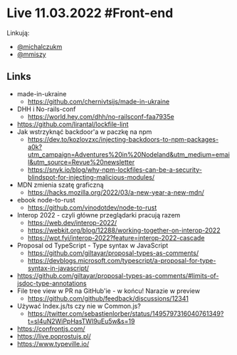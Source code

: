 # Live 11.03.2022 #Front-end

Linkują:

- [@michalczukm](https://twitter.com/michalczukm)
- [@mmiszy](https://twitter.com/mmiszy)

## Links

- made-in-ukraine
  - https://github.com/chernivtsijs/made-in-ukraine
- DHH i No-rails-conf
  - https://world.hey.com/dhh/no-railsconf-faa7935e
- https://github.com/lirantal/lockfile-lint
- Jak wstrzyknąć backdoor'a w paczkę na npm
  - https://dev.to/kozlovzxc/injecting-backdoors-to-npm-packages-a0k?utm_campaign=Adventures%20in%20Nodeland&utm_medium=email&utm_source=Revue%20newsletter
  - https://snyk.io/blog/why-npm-lockfiles-can-be-a-security-blindspot-for-injecting-malicious-modules/
- MDN zmienia szatę graficzną
  - https://hacks.mozilla.org/2022/03/a-new-year-a-new-mdn/
- ebook node-to-rust
  - https://github.com/vinodotdev/node-to-rust
- Interop 2022 - czyli główne przeglądarki pracują razem
  - https://web.dev/interop-2022/
  - https://webkit.org/blog/12288/working-together-on-interop-2022
  - https://wpt.fyi/interop-2022?feature=interop-2022-cascade
- Proposal od TypeScript - Type syntax w JavaScript
  - https://github.com/giltayar/proposal-types-as-comments/
  - https://devblogs.microsoft.com/typescript/a-proposal-for-type-syntax-in-javascript/
- https://github.com/giltayar/proposal-types-as-comments/#limits-of-jsdoc-type-annotations
- File tree view w PR na GitHub'ie - w końcu! Narazie w preview
  - https://github.com/github/feedback/discussions/12341
- Używać Index.js/ts czy nie w Common.js?
  - https://twitter.com/sebastienlorber/status/1495797316040761349?t=sI4uN2WiPpHasTWI9uEu5w&s=19
- https://confrontjs.com/
- https://live.poprostujs.pl/
- https://www.typeville.io/
